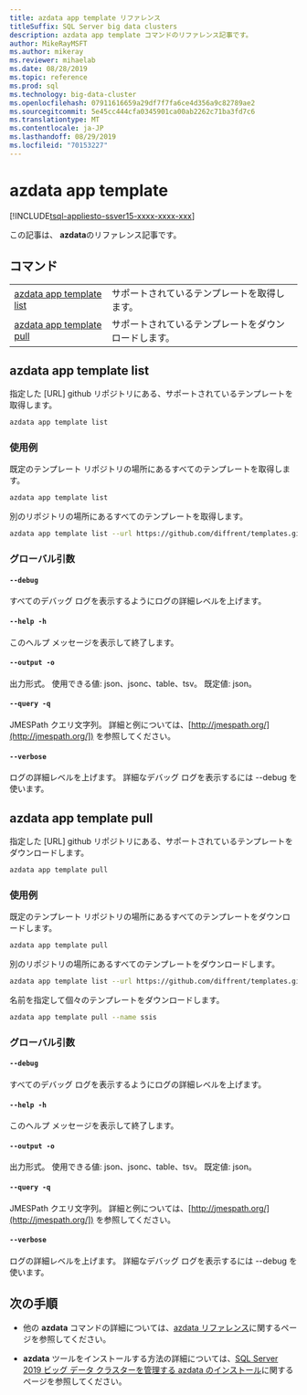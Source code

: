 ```yaml
---
title: azdata app template リファレンス
titleSuffix: SQL Server big data clusters
description: azdata app template コマンドのリファレンス記事です。
author: MikeRayMSFT
ms.author: mikeray
ms.reviewer: mihaelab
ms.date: 08/28/2019
ms.topic: reference
ms.prod: sql
ms.technology: big-data-cluster
ms.openlocfilehash: 07911616659a29df7f7fa6ce4d356a9c82789ae2
ms.sourcegitcommit: 5e45cc444cfa0345901ca00ab2262c71ba3fd7c6
ms.translationtype: MT
ms.contentlocale: ja-JP
ms.lasthandoff: 08/29/2019
ms.locfileid: "70153227"
---
```

# <a name="azdata-app-template"></a>azdata app template

[!INCLUDE[tsql-appliesto-ssver15-xxxx-xxxx-xxx](../includes/tsql-appliesto-ssver15-xxxx-xxxx-xxx.md)] 

この記事は、 **azdata**のリファレンス記事です。 

## <a name="commands"></a>コマンド
|     |     |
| --- | --- |
[azdata app template list](#azdata-app-template-list) | サポートされているテンプレートを取得します。
[azdata app template pull](#azdata-app-template-pull) | サポートされているテンプレートをダウンロードします。
## <a name="azdata-app-template-list"></a>azdata app template list
指定した [URL] github リポジトリにある、サポートされているテンプレートを取得します。
```bash
azdata app template list 
```
### <a name="examples"></a>使用例
既定のテンプレート リポジトリの場所にあるすべてのテンプレートを取得します。
```bash
azdata app template list
```
別のリポジトリの場所にあるすべてのテンプレートを取得します。
```bash
azdata app template list --url https://github.com/diffrent/templates.git
```
### <a name="global-arguments"></a>グローバル引数
#### `--debug`
すべてのデバッグ ログを表示するようにログの詳細レベルを上げます。
#### `--help -h`
このヘルプ メッセージを表示して終了します。
#### `--output -o`
出力形式。  使用できる値: json、jsonc、table、tsv。  既定値: json。
#### `--query -q`
JMESPath クエリ文字列。 詳細と例については、[http://jmespath.org/](http://jmespath.org/]) を参照してください。
#### `--verbose`
ログの詳細レベルを上げます。 詳細なデバッグ ログを表示するには --debug を使います。
## <a name="azdata-app-template-pull"></a>azdata app template pull
指定した [URL] github リポジトリにある、サポートされているテンプレートをダウンロードします。
```bash
azdata app template pull 
```
### <a name="examples"></a>使用例
既定のテンプレート リポジトリの場所にあるすべてのテンプレートをダウンロードします。
```bash
azdata app template pull
```
別のリポジトリの場所にあるすべてのテンプレートをダウンロードします。
```bash
azdata app template list --url https://github.com/diffrent/templates.git
```
名前を指定して個々のテンプレートをダウンロードします。
```bash
azdata app template pull --name ssis
```
### <a name="global-arguments"></a>グローバル引数
#### `--debug`
すべてのデバッグ ログを表示するようにログの詳細レベルを上げます。
#### `--help -h`
このヘルプ メッセージを表示して終了します。
#### `--output -o`
出力形式。  使用できる値: json、jsonc、table、tsv。  既定値: json。
#### `--query -q`
JMESPath クエリ文字列。 詳細と例については、[http://jmespath.org/](http://jmespath.org/]) を参照してください。
#### `--verbose`
ログの詳細レベルを上げます。 詳細なデバッグ ログを表示するには --debug を使います。

## <a name="next-steps"></a>次の手順

- 他の **azdata** コマンドの詳細については、[azdata リファレンス](reference-azdata.md)に関するページを参照してください。 

- **azdata** ツールをインストールする方法の詳細については、[SQL Server 2019 ビッグ データ クラスターを管理する azdata のインストール](deploy-install-azdata.md)に関するページを参照してください。
